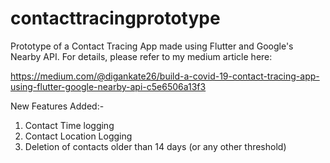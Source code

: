 # contacttracingprototype

Prototype of a Contact Tracing App made using Flutter and Google's Nearby API. For details, please refer to my medium article here:

https://medium.com/@digankate26/build-a-covid-19-contact-tracing-app-using-flutter-google-nearby-api-c5e6506a13f3

New Features Added:-
1. Contact Time logging
2. Contact Location Logging
3. Deletion of contacts older than 14 days (or any other threshold)


